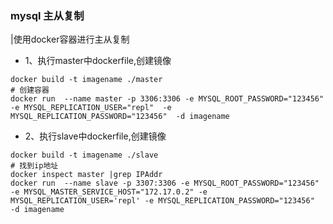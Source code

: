 ### mysql 主从复制
|使用docker容器进行主从复制
- 1、执行master中dockerfile,创建镜像
```
docker build -t imagename ./master
# 创建容器
docker run  --name master -p 3306:3306 -e MYSQL_ROOT_PASSWORD="123456" -e MYSQL_REPLICATION_USER="repl"  -e MYSQL_REPLICATION_PASSWORD="123456"  -d imagename

```

- 2、执行slave中dockerfile,创建镜像
```
docker build -t imagename ./slave
# 找到ip地址
docker inspect master |grep IPAddr 
docker run  --name slave -p 3307:3306 -e MYSQL_ROOT_PASSWORD="123456" -e MYSQL_MASTER_SERVICE_HOST="172.17.0.2" -e MYSQL_REPLICATION_USER='repl' -e MYSQL_REPLICATION_PASSWORD="123456"   -d imagename

```
